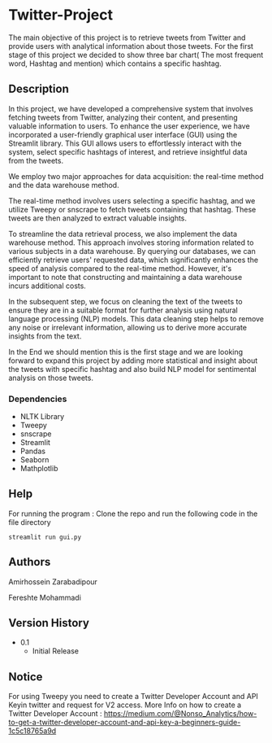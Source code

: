 # Twitter-Project

The main objective of this project is to retrieve tweets from Twitter and provide users with analytical information about those tweets. For the first stage of this project we decided to show three bar chart( The most frequent word, Hashtag and mention) which contains a specific hashtag. 

## Description
In this project, we have developed a comprehensive system that involves fetching tweets from Twitter, analyzing their content, and presenting valuable information to users. To enhance the user experience, we have incorporated a user-friendly graphical user interface (GUI) using the Streamlit library. This GUI allows users to effortlessly interact with the system, select specific hashtags of interest, and retrieve insightful data from the tweets. 

We employ two major approaches for data acquisition: the real-time method and the data warehouse method. 

The real-time method involves users selecting a specific hashtag, and we utilize Tweepy or snscrape to fetch tweets containing that hashtag. These tweets are then analyzed to extract valuable insights.

To streamline the data retrieval process, we also implement the data warehouse method. This approach involves storing information related to various subjects in a data warehouse. By querying our databases, we can efficiently retrieve users' requested data, which significantly enhances the speed of analysis compared to the real-time method. However, it's important to note that constructing and maintaining a data warehouse incurs additional costs.

In the subsequent step, we focus on cleaning the text of the tweets to ensure they are in a suitable format for further analysis using natural language processing (NLP) models. This data cleaning step helps to remove any noise or irrelevant information, allowing us to derive more accurate insights from the text.

In the End we should mention this is the first stage and we are looking forward to expand this project by adding more statistical and insight about the tweets with specific hashtag and also build NLP model for sentimental analysis on those tweets.

### Dependencies

* NLTK Library
* Tweepy
* snscrape
* Streamlit
* Pandas
* Seaborn
* Mathplotlib

## Help

For running the program : 
Clone the repo and run the following code in the file directory
```
streamlit run gui.py
```

## Authors

Amirhossein Zarabadipour

Fereshte Mohammadi



## Version History

* 0.1
    * Initial Release

## Notice 

For using Tweepy you need to create a Twitter Developer Account and API Keyin twitter and request for V2 access.
More Info on how to create a Twitter Developer Account  :
https://medium.com/@Nonso_Analytics/how-to-get-a-twitter-developer-account-and-api-key-a-beginners-guide-1c5c18765a9d
